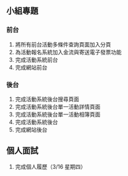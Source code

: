 ## 小組專題
### 前台
1. 將所有前台活動多條件查詢頁面加入分頁
1. 為活動報名系統加入金流與寄送電子發票功能
1. 完成活動系統前台
1. 完成網站前台

### 後台
1. 完成活動系統後台搜尋頁面
1. 完成活動系統後台單一活動詳情頁面
1. 完成活動系統後台單一活動相簿頁面
1. 完成活動系統後台
1. 完成網站後台

## 個人面試
1. 完成個人履歷（3/16 星期四）